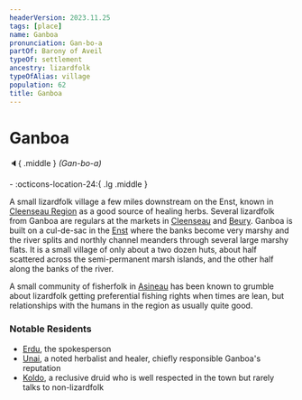 ```yaml
---
headerVersion: 2023.11.25
tags: [place]
name: Ganboa
pronunciation: Gan-bo-a
partOf: Barony of Aveil
typeOf: settlement
ancestry: lizardfolk
typeOfAlias: village
population: 62
title: Ganboa
---
```

# Ganboa
:speaker:{ .middle } *(Gan-bo-a)*  
<div class="grid cards ext-narrow-margin ext-one-column" markdown>
-    :octicons-location-24:{ .lg .middle }   
</div>


A small lizardfolk village a few miles downstream on the Enst, known in [Cleenseau Region](<./cleenseau-region.md>) as a good source of healing herbs. Several lizardfolk from Ganboa are regulars at the markets in [Cleenseau](<cleenseau/cleenseau.md>) and [Beury](<./beury.md>).  Ganboa is built on a cul-de-sac in the [Enst](<../../../rivers/wistel-enst-watershed/enst.md>) where the banks become very marshy and the river splits and northly channel meanders through several large marshy flats. It is a small village of only about a two dozen huts, about half scattered across the semi-permanent marsh islands, and the other half along the banks of the river. 

A small community of fisherfolk in [Asineau](<./asineau.md>) has been known to grumble about lizardfolk getting preferential fishing rights when times are lean, but relationships with the humans in the region as usually quite good.
### Notable Residents

* [Erdu](<../../../../../people/lizardfolk/erdu.md>), the spokesperson
* [Unai](<../../../../../people/lizardfolk/unai.md>), a noted herbalist and healer, chiefly responsible Ganboa's reputation
* [Koldo](<../../../../../people/lizardfolk/koldo.md>), a reclusive druid who is well respected in the town but rarely talks to non-lizardfolk

